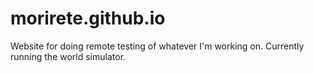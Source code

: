 # morirete.github.io

Website for doing remote testing of whatever I'm working on.
Currently running the world simulator.
